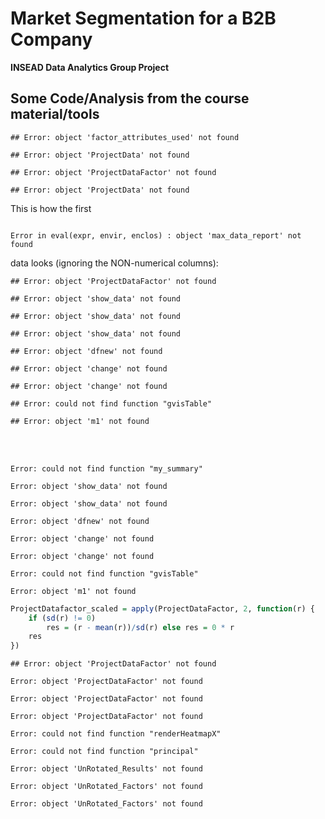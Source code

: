 <link rel="stylesheet" href="http://netdna.bootstrapcdn.com/bootstrap/3.0.3/css/bootstrap.min.css">
<style type="text/css"> body {padding: 10px 30px 10px 30px;} table,th, td {text-align: center;}</style>
<style>
td.tableRow
{
text-align:center;
}
</style>


Market Segmentation for a B2B Company
========================================================

**INSEAD Data Analytics Group Project**


Some Code/Analysis from the course material/tools
---------------------------------------------------------


```
## Error: object 'factor_attributes_used' not found
```

```
## Error: object 'ProjectData' not found
```

```
## Error: object 'ProjectDataFactor' not found
```

```
## Error: object 'ProjectData' not found
```


This is how the first 

```

Error in eval(expr, envir, enclos) : object 'max_data_report' not found

```

 data looks (ignoring the NON-numerical columns):
<br>

<div class="row">
<div class="col-md-6">

```
## Error: object 'ProjectDataFactor' not found
```

```
## Error: object 'show_data' not found
```

```
## Error: object 'show_data' not found
```

```
## Error: object 'show_data' not found
```

```
## Error: object 'dfnew' not found
```

```
## Error: object 'change' not found
```

```
## Error: object 'change' not found
```

```
## Error: could not find function "gvisTable"
```

```
## Error: object 'm1' not found
```

</div>
</div>
<br> <br>


<div class="row">
<div class="col-md-6">

```
Error: could not find function "my_summary"
```

```
Error: object 'show_data' not found
```

```
Error: object 'show_data' not found
```

```
Error: object 'dfnew' not found
```

```
Error: object 'change' not found
```

```
Error: object 'change' not found
```

```
Error: could not find function "gvisTable"
```

```
Error: object 'm1' not found
```

</div>
</div>



```r
ProjectDatafactor_scaled = apply(ProjectDataFactor, 2, function(r) {
    if (sd(r) != 0) 
        res = (r - mean(r))/sd(r) else res = 0 * r
    res
})
```

```
## Error: object 'ProjectDataFactor' not found
```





```
Error: object 'ProjectDataFactor' not found
```

```
Error: object 'ProjectDataFactor' not found
```

```
Error: object 'ProjectDataFactor' not found
```

```
Error: could not find function "renderHeatmapX"
```




```
Error: could not find function "principal"
```

```
Error: object 'UnRotated_Results' not found
```

```
Error: object 'UnRotated_Factors' not found
```

```
Error: object 'UnRotated_Factors' not found
```
















